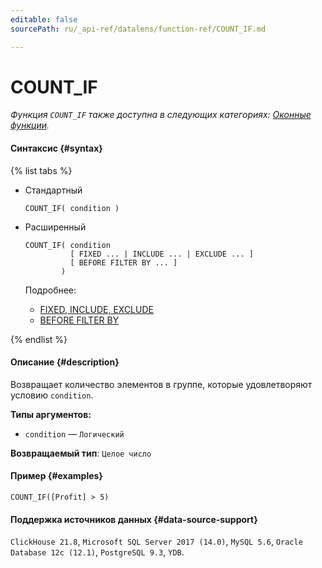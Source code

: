 ```yaml
---
editable: false
sourcePath: ru/_api-ref/datalens/function-ref/COUNT_IF.md

---
```


# COUNT_IF

_Функция `COUNT_IF` также доступна в следующих категориях: [Оконные функции](COUNT_IF_WINDOW.md)._

#### Синтаксис {#syntax}

{% list tabs %}

- Стандартный

  ```
  COUNT_IF( condition )
  ```

- Расширенный

  ```
  COUNT_IF( condition
            [ FIXED ... | INCLUDE ... | EXCLUDE ... ]
            [ BEFORE FILTER BY ... ]
          )
  ```

  Подробнее:
  - [FIXED, INCLUDE, EXCLUDE](aggregation-functions.md#syntax-lod)
  - [BEFORE FILTER BY](aggregation-functions.md#syntax-before-filter-by)

{% endlist %}

#### Описание {#description}
Возвращает количество элементов в группе, которые удовлетворяют условию `condition`.

**Типы аргументов:**
- `condition` — `Логический`


**Возвращаемый тип**: `Целое число`

#### Пример {#examples}

```
COUNT_IF([Profit] > 5)
```


#### Поддержка источников данных {#data-source-support}

`ClickHouse 21.8`, `Microsoft SQL Server 2017 (14.0)`, `MySQL 5.6`, `Oracle Database 12c (12.1)`, `PostgreSQL 9.3`, `YDB`.
